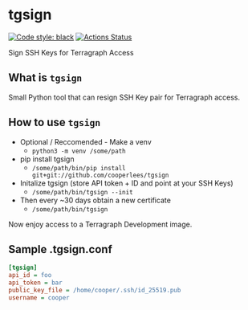 # tgsign

[![Code style: black](https://img.shields.io/badge/code%20style-black-000000.svg)](https://github.com/psf/black)
[![Actions Status](https://github.com/cooperlees/tgsign/workflows/tgsign_ci/badge.svg)](https://github.com/cooperlees/tgsign/actions)

Sign SSH Keys for Terragraph Access

## What is `tgsign`

Small Python tool that can resign SSH Key pair for Terragraph access.

## How to use `tgsign`

- Optional / Reccomended - Make a venv
  - `python3 -m venv /some/path`
- pip install tgsign
  - `/some/path/bin/pip install git+git://github.com/cooperlees/tgsign`
- Initalize tgsign (store API token + ID and point at your SSH Keys)
  - `/some/path/bin/tgsign --init`
- Then every ~30 days obtain a new certificate
  - `/some/path/bin/tgsign`

Now enjoy access to a Terragraph Development image.

## Sample .tgsign.conf

```ini
[tgsign]
api_id = foo
api_token = bar
public_key_file = /home/cooper/.ssh/id_25519.pub
username = cooper
```
